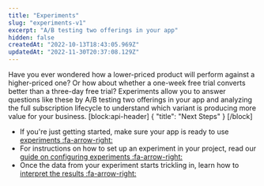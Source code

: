 ```yaml
---
title: "Experiments"
slug: "experiments-v1"
excerpt: "A/B testing two offerings in your app"
hidden: false
createdAt: "2022-10-13T18:43:05.969Z"
updatedAt: "2022-11-30T20:37:08.129Z"
---
```

Have you ever wondered how a lower-priced product will perform against a higher-priced one? Or how about whether a one-week free trial converts better than a three-day free trial? Experiments allow you to answer questions like these by A/B testing two offerings in your app and analyzing the full subscription lifecycle to understand which variant is producing more value for your business.
[block:api-header]
{
  "title": "Next Steps"
}
[/block]
* If you're just getting started, make sure your app is ready to use [experiments :fa-arrow-right:](doc:experiments-overview-v1)
* For instructions on how to set up an experiment in your project, read our [guide on configuring experiments :fa-arrow-right:](doc:configuring-experiments-v1)
* Once the data from your experiment starts trickling in, learn how to [interpret the results :fa-arrow-right:](doc:experiments-results-v1)